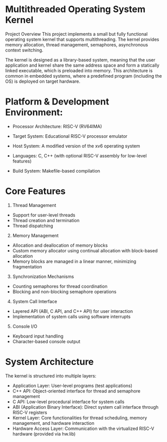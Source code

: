 # Multithreaded Operating System Kernel
 
Project Overview
This project implements a small but fully functional operating system kernel that supports multithreading. The kernel provides memory allocation, thread management, semaphores, asynchronous context switching.

The kernel is designed as a library-based system, meaning that the user application and kernel share the same address space and form a statically linked executable, which is preloaded into memory. This architecture is common in embedded systems, where a predefined program (including the OS) is deployed on target hardware.

# Platform & Development Environment:
  - Processor Architecture: RISC-V (RV64IMA)

  - Target System: Educational RISC-V processor emulator

  - Host System: A modified version of the xv6 operating system

  - Languages: C, C++ (with optional RISC-V assembly for low-level features)

  - Build System: Makefile-based compilation

# Core Features
1) Thread Management
  - Support for user-level threads
  - Thread creation and termination
  - Thread dispatching

2) Memory Management
  - Allocation and deallocation of memory blocks
  - Custom memory allocator using continual allocation with block-based allocation
  - Memory blocks are managed in a linear manner, minimizing fragmentation

3) Synchronization Mechanisms
  - Counting semaphores for thread coordination
  - Blocking and non-blocking semaphore operations

4) System Call Interface
  - Layered API (ABI, C API, and C++ API) for user interaction
  - Implementation of system calls using software interrupts
    
5) Console I/O
  - Keyboard input handling
  - Character-based console output
    
# System Architecture
The kernel is structured into multiple layers:
  - Application Layer: User-level programs (test applications)
  - C++ API: Object-oriented interface for thread and semaphore management
  - C API: Low-level procedural interface for system calls
  - ABI (Application Binary Interface): Direct system call interface through RISC-V registers
  - Kernel Layer: Core functionalities for thread scheduling, memory management, and hardware interaction
  - Hardware Access Layer: Communication with the virtualized RISC-V hardware (provided via hw.lib)
